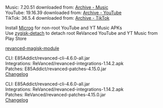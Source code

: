 Music: 7.20.51
downloaded from: [Archive - Music](https://archive.org/download/jhc-apks/apks/com.google.android.apps.youtube.music)  
YouTube: 19.16.39
downloaded from: [Archive - YouTube](https://archive.org/download/jhc-apks/apks/com.google.android.youtube)  
TikTok: 36.5.4
downloaded from: [Archive - TikTok](https://archive.org/download/jhc-apks/apks/com.zhiliaoapp.musically)  

Install [Microg](https://github.com/ReVanced/GmsCore/releases) for non-root YouTube and YT Music APKs  
Use [zygisk-detach](https://github.com/j-hc/zygisk-detach) to detach root ReVanced YouTube and YT Music from Play Store  

[revanced-magisk-module](https://github.com/E85Addict/revanced-magisk-module)
  
CLI: E85Addict/revanced-cli-4.6.0-all.jar  
Integrations: ReVanced/revanced-integrations-1.14.2.apk  
Patches: E85Addict/revanced-patches-4.15.0.jar  
[Changelog](https://github.com/E85Addict/revanced-patches/releases/tag/v4.15.0)

CLI: E85Addict/revanced-cli-4.6.0-all.jar  
Integrations: ReVanced/revanced-integrations-1.14.2.apk  
Patches: ReVanced/revanced-patches-4.15.0.jar  
[Changelog](https://github.com/ReVanced/revanced-patches/releases/tag/v4.15.0)  
